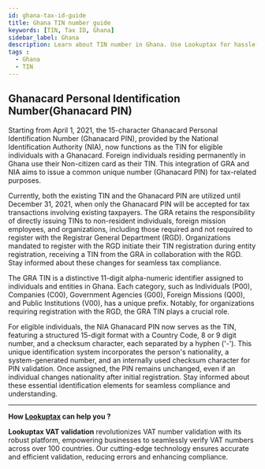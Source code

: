 ```yaml
---
id: ghana-tax-id-guide
title: Ghana TIN number guide
keywords: [TIN, Tax ID, Ghana]
sidebar_label: Ghana
description: Learn about TIN number in Ghana. Use Lookuptax for hassle-free tax id validation in Ghana and other 100+ countries
tags : 
  - Ghana
  - TIN
---
```


## Ghanacard Personal Identification Number(Ghanacard PIN)


Starting from April 1, 2021, the 15-character Ghanacard Personal Identification Number (Ghanacard PIN), provided by the National Identification Authority (NIA), now functions as the TIN for eligible individuals with a Ghanacard. Foreign individuals residing permanently in Ghana use their Non-citizen card as their TIN. This integration of GRA and NIA aims to issue a common unique number (Ghanacard PIN) for tax-related purposes. 

Currently, both the existing TIN and the Ghanacard PIN are utilized until December 31, 2021, when only the Ghanacard PIN will be accepted for tax transactions involving existing taxpayers. The GRA retains the responsibility of directly issuing TINs to non-resident individuals, foreign mission employees, and organizations, including those required and not required to register with the Registrar General Department (RGD). Organizations mandated to register with the RGD initiate their TIN registration during entity registration, receiving a TIN from the GRA in collaboration with the RGD. Stay informed about these changes for seamless tax compliance.

The GRA TIN is a distinctive 11-digit alpha-numeric identifier assigned to individuals and entities in Ghana. Each category, such as Individuals (P00), Companies (C00), Government Agencies (G00), Foreign Missions (Q00), and Public Institutions (V00), has a unique prefix. Notably, for organizations requiring registration with the RGD, the GRA TIN plays a crucial role.

For eligible individuals, the NIA Ghanacard PIN now serves as the TIN, featuring a structured 15-digit format with a Country Code, 8 or 9 digit number, and a checksum character, each separated by a hyphen ('-'). This unique identification system incorporates the person's nationality, a system-generated number, and an internally used checksum character for PIN validation. Once assigned, the PIN remains unchanged, even if an individual changes nationality after initial registration. Stay informed about these essential identification elements for seamless compliance and understanding.

----
**How [Lookuptax](https://lookuptax.com/) can help you ?**

**Lookuptax VAT validation** revolutionizes VAT number validation with its robust platform, empowering businesses to seamlessly verify VAT numbers across over 100 countries. Our cutting-edge technology ensures accurate and efficient validation, reducing errors and enhancing compliance.
